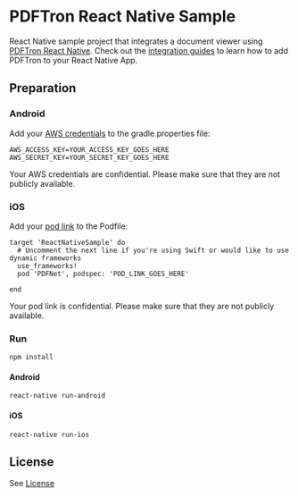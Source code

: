 # PDFTron React Native Sample
React Native sample project that integrates a document viewer using [PDFTron React Native](https://github.com/PDFTron/pdftron-react-native). Check out the [integration guides](https://www.pdftron.com/documentation/android/guides/react-native) to learn how to add PDFTron to your React Native App.

## Preparation

### Android
Add your [AWS credentials](https://www.pdftron.com/documentation/android/guides/getting-started/integrate-gradle) to the gradle.properties file:
```
AWS_ACCESS_KEY=YOUR_ACCESS_KEY_GOES_HERE
AWS_SECRET_KEY=YOUR_SECRET_KEY_GOES_HERE
```
Your AWS credentials are confidential. Please make sure that they are not publicly available.

### iOS
Add your [pod link](https://www.pdftron.com/documentation/ios/guides/getting-started/integrate-cocoapods) to the Podfile:
```
target 'ReactNativeSample' do
  # Uncomment the next line if you're using Swift or would like to use dynamic frameworks
  use_frameworks!
  pod 'PDFNet', podspec: 'POD_LINK_GOES_HERE'

end
```
Your pod link is confidential. Please make sure that they are not publicly available.

### Run
```
npm install
```

#### Android
```
react-native run-android
```

#### iOS
```
react-native run-ios
```


## License
See [License](./LICENSE)
